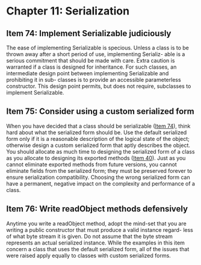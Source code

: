 # Chapter 11: Serialization

## Item 74: Implement Serializable judiciously

The ease of implementing Serializable is specious. Unless a class is to be thrown away after a short period of use, implementing Serializ- able is a serious commitment that should be made with care. Extra caution is warranted if a class is designed for inheritance. For such classes, an intermediate design point between implementing Serializable and prohibiting it in sub- classes is to provide an accessible parameterless constructor. This design point permits, but does not require, subclasses to implement Serializable.

## Item 75: Consider using a custom serialized form

When you have decided that a class should be serializable ([Item 74](chapter-11.md#item-74-implement-serializable-judiciously)), think hard about what the serialized form should be. Use the default serialized form only if it is a reasonable description of the logical state of the object; otherwise design a custom serialized form that aptly describes the object. You should allocate as much time to designing the serialized form of a class as you allocate to designing its exported methods ([Item 40](chapter-7.md#item-40-design-method-signatures-carefully)). Just as you cannot eliminate exported methods from future versions, you cannot eliminate fields from the serialized form; they must be preserved forever to ensure serialization compatibility. Choosing the wrong serialized form can have a permanent, negative impact on the complexity and performance of a class.

## Item 76: Write readObject methods defensively

Anytime you write a readObject method, adopt the mind-set that you are writing a public constructor that must produce a valid instance regard- less of what byte stream it is given. Do not assume that the byte stream represents an actual serialized instance. While the examples in this item concern a class that uses the default serialized form, all of the issues that were raised apply equally to classes with custom serialized forms.